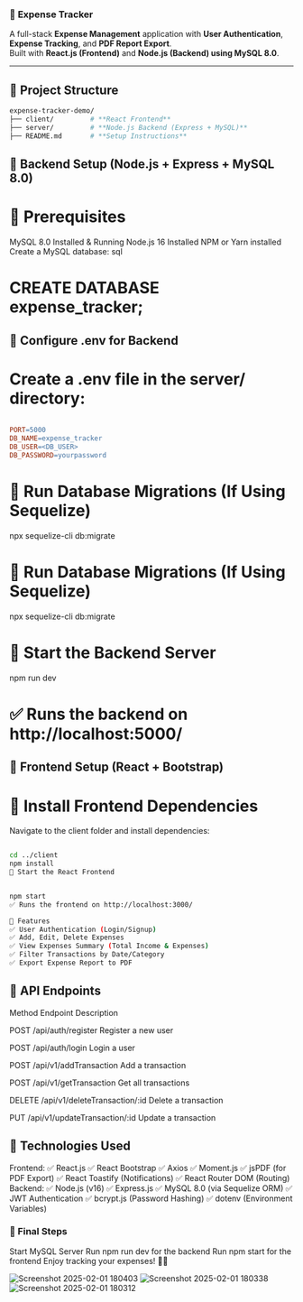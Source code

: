 ###  📌 **Expense Tracker**
A full-stack **Expense Management** application with **User Authentication**, **Expense Tracking**, and **PDF Report Export**.  
Built with **React.js (Frontend)** and **Node.js (Backend) using MySQL 8.0**.

---

## 📁 **Project Structure**
```bash
expense-tracker-demo/  
├── client/         # **React Frontend**  
├── server/         # **Node.js Backend (Express + MySQL)**  
├── README.md       # **Setup Instructions**  
 ```



## 🚀 Backend Setup (Node.js + Express + MySQL 8.0)
# 📌 Prerequisites
MySQL 8.0 Installed & Running
Node.js 16 Installed
NPM or Yarn installed
Create a MySQL database:
sql

# CREATE DATABASE expense_tracker;

##  📌 Configure .env for Backend
# Create a .env file in the server/ directory:

``` makefile

PORT=5000
DB_NAME=expense_tracker
DB_USER=<DB_USER>
DB_PASSWORD=yourpassword 
```

# 📌 Run Database Migrations (If Using Sequelize)

npx sequelize-cli db:migrate

# 📌 Run Database Migrations (If Using Sequelize)

npx sequelize-cli db:migrate

# 📌 Start the Backend Server

npm run dev

# ✅ Runs the backend on http://localhost:5000/

## 🌟 Frontend Setup (React + Bootstrap)
# 📌 Install Frontend Dependencies
Navigate to the client folder and install dependencies:

```bash

cd ../client
npm install
📌 Start the React Frontend


npm start
✅ Runs the frontend on http://localhost:3000/

🚀 Features
✅ User Authentication (Login/Signup)
✅ Add, Edit, Delete Expenses
✅ View Expenses Summary (Total Income & Expenses)
✅ Filter Transactions by Date/Category
✅ Export Expense Report to PDF 
```

## 📌 API Endpoints
Method Endpoint Description

POST /api/auth/register Register a new user

POST /api/auth/login Login a user

POST /api/v1/addTransaction Add a transaction

POST /api/v1/getTransaction Get all transactions

DELETE /api/v1/deleteTransaction/:id Delete a transaction

PUT /api/v1/updateTransaction/:id Update a transaction

## 🎯 Technologies Used
Frontend:
✅ React.js
✅ React Bootstrap
✅ Axios
✅ Moment.js
✅ jsPDF (for PDF Export)
✅ React Toastify (Notifications)
✅ React Router DOM (Routing)
Backend:
✅ Node.js (v16)
✅ Express.js
✅ MySQL 8.0 (via Sequelize ORM)
✅ JWT Authentication
✅ bcrypt.js (Password Hashing)
✅ dotenv (Environment Variables)

### 🚀 Final Steps
Start MySQL Server
Run npm run dev for the backend
Run npm start for the frontend
Enjoy tracking your expenses! 🚀🔥

![Screenshot 2025-02-01 180403](https://github.com/user-attachments/assets/9651d694-6fe8-438f-9254-08675937a14a)
![Screenshot 2025-02-01 180338](https://github.com/user-attachments/assets/0f7fa950-bf39-4277-9268-9f76159bdff2)
![Screenshot 2025-02-01 180312](https://github.com/user-attachments/assets/7b92e216-6654-40fe-8280-ed7fc1b8d5c0)
